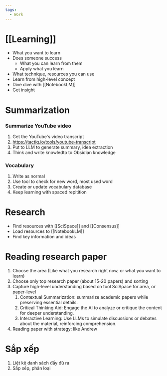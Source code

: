 ```yaml
---
tags:
  - Work
---
```

# [[Learning]]

- What you want to learn
- Does someone success
	- What you can learn from them
	- Apply what you learn
- What technique, resources you can use
- Learn from high-level concept
- Dive dive with [[NotebookLM]]
- Get insight


# Summarization
### Summarize YouTube video

1. Get the YouTube's video transcript
2. https://tactiq.io/tools/youtube-transcript
3. Put to LLM to generate summary, idea extraction
4. Think and write knowledto to Obsidian knowledge

### Vocabulary

1. Write as normal
2. Use tool to check for new word, most used word
3. Create or update vocabulary database
4. Keep learning with spaced repitition


# Research

- Find resources with [[SciSpace]] and [[Consensus]]
- Load resources to [[NotebookLM]]
- Find key information and ideas
# Reading research paper

1. Choose the area (Like what you research right now, or what you want to learn)
2. Choose only top research paper (about 15-20 papers) and sorting
3. Capture high-level understanding based on tool SciSpace for area, or paper-level
	1. Contextual Summarization: summarize academic papers while preserving essential details.
	2. Critical Thinking Aid: Engage the AI to analyze or critique the content for deeper understanding.
	3. Interactive Learning: Use LLMs to simulate discussions or debates about the material, reinforcing comprehension.
4. Reading paper with strategy: like Andrew

# Sắp xếp

1. Liệt kê danh sách đầy đủ ra
2. Sắp xếp, phân loại